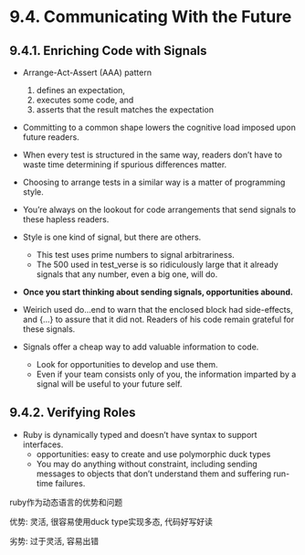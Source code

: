 # 9.4. Communicating With the Future

## 9.4.1. Enriching Code with Signals

+ Arrange-Act-Assert (AAA) pattern
    1. defines an expectation,
    2. executes some code, and
    3. asserts that the result matches the expectation

+ Committing to a common shape lowers the cognitive load imposed upon future readers.

+ When every test is structured in the same way, readers don’t have to waste time determining if spurious differences matter.

+ Choosing to arrange tests in a similar way is a matter of programming style.

+ You’re always on the lookout for code arrangements that send signals to these hapless readers.

+ Style is one kind of signal, but there are others.
    + This test uses prime numbers to signal arbitrariness.
    + The 500 used in test_verse is so ridiculously large that it already signals that any number, even a big one, will do.

+ **Once you start thinking about sending signals, opportunities abound.**

+ Weirich used do...end to warn that the enclosed block had side-effects, and {...} to assure that it did not. Readers of his code remain grateful for these signals.

+ Signals offer a cheap way to add valuable information to code.
    + Look for opportunities to develop and use them.
    + Even if your team consists only of you, the information imparted by a signal will be useful to your future self.

## 9.4.2. Verifying Roles

+ Ruby is dynamically typed and doesn’t have syntax to support interfaces.
    + opportunities: easy to create and use polymorphic duck types
    + You may do anything without constraint, including sending messages to objects that don’t understand them and suffering run-time failures.

ruby作为动态语言的优势和问题

优势: 灵活, 很容易使用duck type实现多态, 代码好写好读

劣势: 过于灵活, 容易出错


